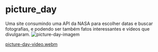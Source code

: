# picture_day
Uma site consumindo uma API da NASA para escolher datas e buscar fotografias, e podendo ser também fatos interessantes e vídeos que divulgaram.
![picture-day-imagem](https://user-images.githubusercontent.com/91286117/222184808-b44dc4eb-f6c2-4de7-b0f3-c0dd54aa178f.png)


[picture-day-video.webm](https://user-images.githubusercontent.com/91286117/222184266-cabc4afc-a8f1-4150-847b-d05956879a96.webm)
